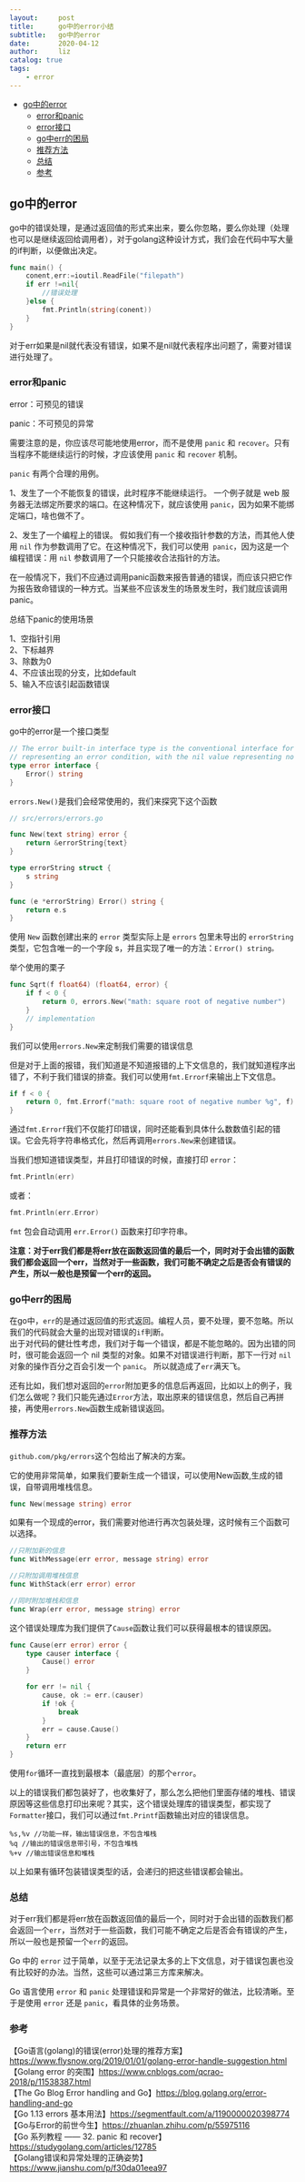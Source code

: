 ```yaml
---
layout:     post
title:      go中的error小结
subtitle:   go中的error
date:       2020-04-12
author:     liz
catalog: true
tags:
    - error
---
```


- [go中的error](#go%E4%B8%AD%E7%9A%84error)
  - [error和panic](#error%E5%92%8Cpanic)
  - [error接口](#error%E6%8E%A5%E5%8F%A3)
  - [go中err的困局](#go%E4%B8%ADerr%E7%9A%84%E5%9B%B0%E5%B1%80)
  - [推荐方法](#%E6%8E%A8%E8%8D%90%E6%96%B9%E6%B3%95)
  - [总结](#%E6%80%BB%E7%BB%93)
  - [参考](#%E5%8F%82%E8%80%83)

## go中的error

go中的错误处理，是通过返回值的形式来出来，要么你忽略，要么你处理（处理也可以是继续返回给调用者），对于golang这种设计方式，我们会在代码中写大量的if判断，以便做出决定。

````go
func main() {
	conent,err:=ioutil.ReadFile("filepath")
	if err !=nil{
		//错误处理
	}else {
		fmt.Println(string(conent))
	}
}
````
对于err如果是nil就代表没有错误，如果不是nil就代表程序出问题了，需要对错误进行处理了。

### error和panic

error：可预见的错误  

panic：不可预见的异常   

需要注意的是，你应该尽可能地使用error，而不是使用 `panic` 和 `recover`。只有当程序不能继续运行的时候，才应该使用 `panic` 和 `recover` 机制。   

`panic` 有两个合理的用例。  

1、发生了一个不能恢复的错误，此时程序不能继续运行。 一个例子就是 web 服务器无法绑定所要求的端口。在这种情况下，就应该使用 `panic`，因为如果不能绑定端口，啥也做不了。  

2、发生了一个编程上的错误。 假如我们有一个接收指针参数的方法，而其他人使用 `nil` 作为参数调用了它。在这种情况下，我们可以使用` panic`，因为这是一个编程错误：用 `nil` 参数调用了一个只能接收合法指针的方法。   

在一般情况下，我们不应通过调用panic函数来报告普通的错误，而应该只把它作为报告致命错误的一种方式。当某些不应该发生的场景发生时，我们就应该调用panic。  

总结下panic的使用场景  

1、空指针引用  
2、下标越界  
3、除数为0  
4、不应该出现的分支，比如default  
5、输入不应该引起函数错误  

### error接口

go中的error是一个接口类型  

````go
// The error built-in interface type is the conventional interface for
// representing an error condition, with the nil value representing no error.
type error interface {
	Error() string
}
````

``errors.New()``是我们会经常使用的，我们来探究下这个函数  

````go
// src/errors/errors.go

func New(text string) error {
	return &errorString{text}
}

type errorString struct {
	s string
}

func (e *errorString) Error() string {
	return e.s
}
````

使用 `New` 函数创建出来的 `error` 类型实际上是 `errors` 包里未导出的 `errorString` 类型，它包含唯一的一个字段 s，并且实现了唯一的方法：`Error() string。`

举个使用的栗子  

````go
func Sqrt(f float64) (float64, error) {
    if f < 0 {
        return 0, errors.New("math: square root of negative number")
    }
    // implementation
}
````

我们可以使用`errors.New`来定制我们需要的错误信息  

但是对于上面的报错，我们知道是不知道报错的上下文信息的，我们就知道程序出错了，不利于我们错误的排查。我们可以使用`fmt.Errorf`来输出上下文信息。

````go
if f < 0 {
    return 0, fmt.Errorf("math: square root of negative number %g", f)
}
````
通过`fmt.Errorf`我们不仅能打印错误，同时还能看到具体什么数数值引起的错误。它会先将字符串格式化，然后再调用`errors.New`来创建错误。

当我们想知道错误类型，并且打印错误的时候，直接打印 `error`：  

````go
fmt.Println(err)
````

或者：  

````go
fmt.Println(err.Error)
````
``fmt`` 包会自动调用 ``err.Error()`` 函数来打印字符串。  

****注意：对于err我们都是将err放在函数返回值的最后一个，同时对于会出错的函数我们都会返回一个err，当然对于一些函数，我们可能不确定之后是否会有错误的产生，所以一般也是预留一个err的返回。****

### go中err的困局

在go中，`err`的是通过返回值的形式返回。编程人员，要不处理，要不忽略。所以我们的代码就会大量的出现对错误的`if`判断。  
出于对代码的健壮性考虑，我们对于每一个错误，都是不能忽略的。因为出错的同时，很可能会返回一个 nil 类型的对象。如果不对错误进行判断，那下一行对 `nil` 对象的操作百分之百会引发一个 `panic`。
所以就造成了`err`满天飞。

还有比如，我们想对返回的`error`附加更多的信息后再返回，比如以上的例子，我们怎么做呢？我们只能先通过`Error`方法，取出原来的错误信息，然后自己再拼接，再使用`errors.New`函数生成新错误返回。


### 推荐方法

`github.com/pkg/errors`这个包给出了解决的方案。  

它的使用非常简单，如果我们要新生成一个错误，可以使用New函数,生成的错误，自带调用堆栈信息。 

````go
func New(message string) error
````

如果有一个现成的error，我们需要对他进行再次包装处理，这时候有三个函数可以选择。

````go
//只附加新的信息
func WithMessage(err error, message string) error

//只附加调用堆栈信息
func WithStack(err error) error

//同时附加堆栈和信息
func Wrap(err error, message string) error
````

这个错误处理库为我们提供了`Cause`函数让我们可以获得最根本的错误原因。

````go
func Cause(err error) error {
	type causer interface {
		Cause() error
	}

	for err != nil {
		cause, ok := err.(causer)
		if !ok {
			break
		}
		err = cause.Cause()
	}
	return err
}
````

使用`for`循环一直找到最根本（最底层）的那个`error`。

以上的错误我们都包装好了，也收集好了，那么怎么把他们里面存储的堆栈、错误原因等这些信息打印出来呢？其实，这个错误处理库的错误类型，都实现了`Formatter`接口，我们可以通过`fmt.Printf`函数输出对应的错误信息。

````
%s,%v //功能一样，输出错误信息，不包含堆栈
%q //输出的错误信息带引号，不包含堆栈
%+v //输出错误信息和堆栈
````

以上如果有循环包装错误类型的话，会递归的把这些错误都会输出。

### 总结

对于err我们都是将err放在函数返回值的最后一个，同时对于会出错的函数我们都会返回一个`err`，当然对于一些函数，我们可能不确定之后是否会有错误的产生，所以一般也是预留一个`err`的返回。  

Go 中的 `error` 过于简单，以至于无法记录太多的上下文信息，对于错误包裹也没有比较好的办法。当然，这些可以通过第三方库来解决。

Go 语言使用 `error` 和 `panic` 处理错误和异常是一个非常好的做法，比较清晰。至于是使用 `error` 还是 `panic`，看具体的业务场景。


### 参考

【Go语言(golang)的错误(error)处理的推荐方案】https://www.flysnow.org/2019/01/01/golang-error-handle-suggestion.html  
【Golang error 的突围】https://www.cnblogs.com/qcrao-2018/p/11538387.html  
【The Go Blog Error handling and Go】https://blog.golang.org/error-handling-and-go  
【Go 1.13 errors 基本用法】https://segmentfault.com/a/1190000020398774  
【Go与Error的前世今生】https://zhuanlan.zhihu.com/p/55975116  
【Go 系列教程 —— 32. panic 和 recover】https://studygolang.com/articles/12785  
【Golang错误和异常处理的正确姿势】https://www.jianshu.com/p/f30da01eea97

